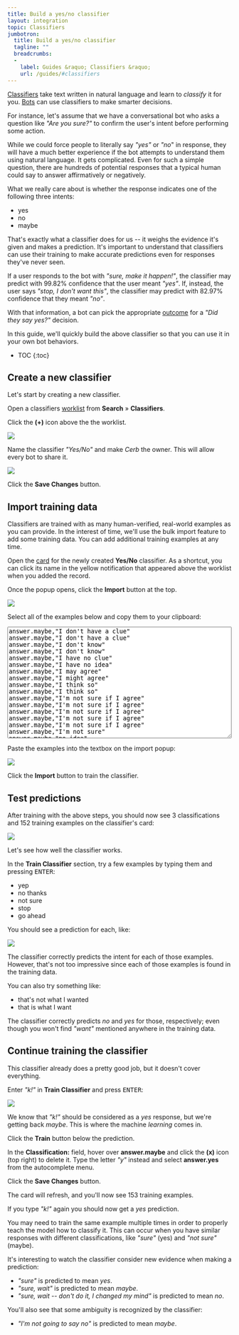 ```yaml
---
title: Build a yes/no classifier
layout: integration
topic: Classifiers
jumbotron:
  title: Build a yes/no classifier
  tagline: ""
  breadcrumbs:
  -
    label: Guides &raquo; Classifiers &raquo;
    url: /guides/#classifiers
---
```


[Classifiers](/docs/classifiers/) take text written in natural language and learn to _classify_ it for you.  [Bots](/docs/bots/) can use classifiers to make smarter decisions.

For instance, let's assume that we have a conversational bot who asks a question like _"Are you sure?"_ to confirm the user's intent before performing some action.

While we could force people to literally say _"yes"_ or _"no_" in response, they will have a much better experience if the bot attempts to understand them using natural language.  It gets complicated.  Even for such a simple question, there are hundreds of potential responses that a typical human could say to answer affirmatively or negatively.

What we really care about is whether the response indicates one of the following three intents:

- yes
- no
- maybe

That's exactly what a classifier does for us -- it weighs the evidence it's given and makes a prediction.  It's important to understand that classifiers can use their training to make accurate predictions even for responses they've never seen.

If a user responds to the bot with _"sure, make it happen!"_, the classifier may predict with 99.82% confidence that the user meant _"yes"_.  If, instead, the user says _"stop, I don't want this"_, the classifier may predict with 82.97% confidence that they meant _"no"_.

With that information, a bot can pick the appropriate [outcome](/docs/bots/#decisions-and-outcomes) for a _"Did they say yes?"_ decision.

In this guide, we'll quickly build the above classifier so that you can use it in your own bot behaviors.

* TOC
{:toc}

## Create a new classifier

Let's start by creating a new classifier.

Open a classifiers [worklist](/docs/workspaces/#worklists) from **Search** &raquo; **Classifiers**.

Click the **(+)** icon above the the worklist.

<div class="cerb-screenshot">
<img src="/assets/images/guides/common/worklist-add.png" class="screenshot">
</div>

Name the classifier _"Yes/No"_ and make _Cerb_ the owner. This will allow every bot to share it.

<div class="cerb-screenshot">
<img src="/assets/images/guides/classifiers/yes-no/new-classifier.png" class="screenshot">
</div>

Click the **Save Changes** button.

## Import training data

Classifiers are trained with as many human-verified, real-world examples as you can provide.  In the interest of time, we'll use the bulk import feature to add some training data.  You can add additional training examples at any time.

Open the [card](/docs/records/#cards) for the newly created **Yes/No** classifier.  As a shortcut, you can click its name in the yellow notification that appeared above the worklist when you added the record.

Once the popup opens, click the **Import** button at the top.

<div class="cerb-screenshot">
<img src="/assets/images/guides/classifiers/yes-no/card-import.png" class="screenshot">
</div>

Select all of the examples below and copy them to your clipboard:

<textarea rows="10" cols="60" style="width:100%;height:250px;" readonly="readonly">
answer.maybe,"I don't have a clue"
answer.maybe,"I don't have a clue"
answer.maybe,"I don't know"
answer.maybe,"I don't know"
answer.maybe,"I have no clue"
answer.maybe,"I have no idea"
answer.maybe,"I may agree"
answer.maybe,"I might agree"
answer.maybe,"I think so"
answer.maybe,"I think so"
answer.maybe,"I'm not sure if I agree"
answer.maybe,"I'm not sure if I agree"
answer.maybe,"I'm not sure if I agree"
answer.maybe,"I'm not sure if I agree"
answer.maybe,"I'm not sure if I agree"
answer.maybe,"I'm not sure"
answer.maybe,"no idea"
answer.maybe,"not sure"
answer.maybe,"not sure"
answer.maybe,dunno
answer.maybe,maybe
answer.maybe,maybe
answer.maybe,meh
answer.maybe,perhaps
answer.maybe,possibly
answer.maybe,unsure
answer.maybe,wait
answer.no,"I changed my mind"
answer.no,"I don't agree"
answer.no,"I don't agree"
answer.no,"I don't agree"
answer.no,"I don't agree"
answer.no,"I don't agree"
answer.no,"absolutely not"
answer.no,"belay that"
answer.no,"cut it out"
answer.no,"don't do anything"
answer.no,"don't do it"
answer.no,"forget it"
answer.no,"never mind"
answer.no,"no thanks"
answer.no,"no way"
answer.no,"on second thought, don't do it"
answer.no,"please don't"
answer.no,"scratch that"
answer.no,cancel
answer.no,denied
answer.no,disengage
answer.no,don't
answer.no,end
answer.no,exit
answer.no,halt
answer.no,n
answer.no,nah
answer.no,nay
answer.no,nay
answer.no,neg
answer.no,negative
answer.no,negatory
answer.no,nein
answer.no,nevermind
answer.no,nevermind
answer.no,no
answer.no,no
answer.no,no
answer.no,nope
answer.no,nope
answer.no,nyet
answer.no,quit
answer.no,skip
answer.no,stop
answer.no,stop
answer.yes,"I agree"
answer.yes,"I agree"
answer.yes,"I agree"
answer.yes,"I agree"
answer.yes,"I agree"
answer.yes,"I agree"
answer.yes,"I agree"
answer.yes,"I agree"
answer.yes,"I agree"
answer.yes,"I'm sure"
answer.yes,"I'm sure"
answer.yes,"I'm sure"
answer.yes,"I'm sure"
answer.yes,"I'm sure"
answer.yes,"aye aye"
answer.yes,"carry on"
answer.yes,"do it"
answer.yes,"do it"
answer.yes,"do it"
answer.yes,"get on with it then"
answer.yes,"go ahead"
answer.yes,"i agree"
answer.yes,"make it happen"
answer.yes,"make it so"
answer.yes,"most assuredly"
answer.yes,"perfect, thanks"
answer.yes,"please do"
answer.yes,"rock on"
answer.yes,"that's correct"
answer.yes,"that's right"
answer.yes,"uh huh"
answer.yes,"yeah, do it"
answer.yes,"yes, do it"
answer.yes,"yes, please"
answer.yes,"you got it"
answer.yes,absolutely
answer.yes,absolutely
answer.yes,absolutely
answer.yes,affirmative
answer.yes,alright
answer.yes,assuredly
answer.yes,aye
answer.yes,certainly
answer.yes,confirmed
answer.yes,continue
answer.yes,continue
answer.yes,correct
answer.yes,da
answer.yes,good
answer.yes,hooray
answer.yes,ja
answer.yes,ok
answer.yes,ok
answer.yes,ok
answer.yes,okay
answer.yes,proceed
answer.yes,righto
answer.yes,sure
answer.yes,sure
answer.yes,sure
answer.yes,sure
answer.yes,sure
answer.yes,sure
answer.yes,sure
answer.yes,sure
answer.yes,sure
answer.yes,thanks
answer.yes,totally
answer.yes,true
answer.yes,y
answer.yes,ya
answer.yes,ya
answer.yes,yay
answer.yes,yea
answer.yes,yeah
answer.yes,yeah
answer.yes,yep
answer.yes,yeppers
answer.yes,yes
answer.yes,yes
</textarea>

Paste the examples into the textbox on the import popup:

<div class="cerb-screenshot">
<img src="/assets/images/guides/classifiers/yes-no/import-training.png" class="screenshot">
</div>

Click the **Import** button to train the classifier.

## Test predictions

After training with the above steps, you should now see 3 classifications and 152 training examples on the classifier's card:

<div class="cerb-screenshot">
<img src="/assets/images/guides/classifiers/yes-no/card-search-buttons.png" class="screenshot">
</div>

Let's see how well the classifier works.

In the **Train Classifier** section, try a few examples by typing them and pressing <tt>ENTER</tt>:

* yep
* no thanks
* not sure
* stop
* go ahead

You should see a prediction for each, like:

<div class="cerb-screenshot">
<img src="/assets/images/guides/classifiers/yes-no/card-prediction.png" class="screenshot">
</div>

The classifier correctly predicts the intent for each of those examples. However, that's not too impressive since each of those examples is found in the training data.

You can also try something like:

* that's not what I wanted
* that is what I want

The classifier correctly predicts _no_ and _yes_ for those, respectively; even though you won't find _"want"_ mentioned anywhere in the training data.

## Continue training the classifier

This classifier already does a pretty good job, but it doesn't cover everything.

Enter _"k!"_ in **Train Classifier** and press <tt>ENTER</tt>:

<div class="cerb-screenshot">
<img src="/assets/images/guides/classifiers/yes-no/card-prediction-maybe.png" class="screenshot">
</div>

We know that _"k!"_ should be considered as a _yes_ response, but we're getting back _maybe_.  This is where the machine _learning_ comes in.

Click the **Train** button below the prediction.

In the **Classification:** field, hover over **answer.maybe** and click the **(x)** icon (top right) to delete it.  Type the letter _"y"_ instead and select **answer.yes** from the autocomplete menu.

Click the **Save Changes** button.

The card will refresh, and you'll now see 153 training examples.

If you type _"k!"_ again you should now get a _yes_ prediction.

You may need to train the same example multiple times in order to properly teach the model how to classify it.  This can occur when you have similar responses with different classifications, like _"sure"_ (yes) and _"not sure"_ (maybe).

It's interesting to watch the classifier consider new evidence when making a prediction:

* _"sure"_ is predicted to mean _yes_.
* _"sure, wait"_ is predicted to mean _maybe_.
* _"sure, wait -- don't do it, I changed my mind"_ is predicted to mean _no_.

You'll also see that some ambiguity is recognized by the classifier:

* _"I'm not going to say no"_ is predicted to mean _maybe_.
